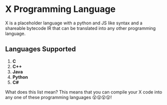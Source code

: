 # X Programming Language

X is a placeholder language with a python and JS like syntax and a shareable bytecode IR that can be translated into any other programming language.

## Languages Supported

1. **C**
2. **C++**
3. **Java**
4. **Python**
5. **C#**

What does this list mean? This means that you can compile your X code into any one of these programming languages 😲😲😲😲!